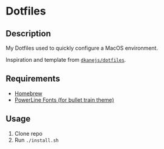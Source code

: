 # Dotfiles

## Description

My Dotfiles used to quickly configure a MacOS environment.

Inspiration and template from [`dkanejs/dotfiles`](https://www.github.com/dkanejs/dotfiles).

## Requirements

- [Homebrew](https://brew.sh)
- [PowerLine Fonts (for bullet train theme)](https://github.com/powerline/fonts)

## Usage

1. Clone repo
1. Run `./install.sh`
